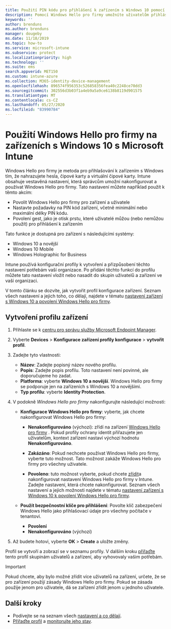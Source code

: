 ```yaml
---
title: Použití PIN kódu pro přihlášení k zařízením s Windows 10 pomocí Microsoft Intune – Azure | Microsoft Docs
description: Pomocí Windows Hello pro firmy umožníte uživatelům přihlásit se k zařízením pomocí PIN kódu, otisku prstu a dalších údajů. Pomocí těchto nastavení vytvořte v Intune pro zařízení s Windows 10 konfigurační profil ochrany identit a přiřaďte tento profil skupinám uživatelů a skupinám zařízení.
keywords: ''
author: brenduns
ms.author: brenduns
manager: dougeby
ms.date: 11/18/2019
ms.topic: how-to
ms.service: microsoft-intune
ms.subservice: protect
ms.localizationpriority: high
ms.technology: ''
ms.suite: ems
search.appverid: MET150
ms.custom: intune-azure
ms.collection: M365-identity-device-management
ms.openlocfilehash: 896574f956353c526858356fea40c2248ce70dd3
ms.sourcegitcommit: 302556d3b03f1a4eb9a5a9ce6138b8119d901575
ms.translationtype: MT
ms.contentlocale: cs-CZ
ms.lasthandoff: 05/27/2020
ms.locfileid: "83990784"
---
```

# <a name="use-windows-hello-for-business-on-windows-10-devices-with-microsoft-intune"></a>Použití Windows Hello pro firmy na zařízeních s Windows 10 s Microsoft Intune

Windows Hello pro firmy je metoda pro přihlašování k zařízením s Windows tím, že nahrazujete hesla, čipové karty a virtuální čipové karty. Intune obsahuje vestavěná nastavení, která správcům umožní nakonfigurovat a používat Windows Hello pro firmy. Tato nastavení můžete například použít k těmto akcím:

- Povolit Windows Hello pro firmy pro zařízení a uživatele
- Nastavte požadavky na PIN kód zařízení, včetně minimální nebo maximální délky PIN kódu.
- Povolení gest, jako je otisk prstu, které uživatelé můžou (nebo nemůžou použít) pro přihlášení k zařízením

Tato funkce je dostupná pro zařízení s následujícími systémy:

- Windows 10 a novější
- Windows 10 Mobile
- Windows Holographic for Business

Intune používá konfigurační profily k vytvoření a přizpůsobení těchto nastavení potřebám vaší organizace. Po přidání těchto funkcí do profilu můžete tato nastavení vložit nebo nasadit do skupin uživatelů a zařízení ve vaší organizaci.

V tomto článku se dozvíte, jak vytvořit profil konfigurace zařízení. Seznam všech nastavení a jejich toho, co dělají, najdete v tématu [nastavení zařízení s Windows 10 a povolení Windows Hello pro firmy](identity-protection-windows-settings.md).

## <a name="create-the-device-profile"></a>Vytvoření profilu zařízení

1. Přihlaste se k [centru pro správu služby Microsoft Endpoint Manager](https://go.microsoft.com/fwlink/?linkid=2109431).

2. Vyberte **Devices**  >  **Konfigurace zařízení profily konfigurace**  >  **vytvořit profil**.

3. Zadejte tyto vlastnosti:

   - **Název**: Zadejte popisný název nového profilu.
   - **Popis**: Zadejte popis profilu. Toto nastavení není povinné, ale doporučujeme ho zadat.
   - **Platforma**: vyberte **Windows 10 a novější**. Windows Hello pro firmy se podporuje jen na zařízeních s Windows 10 a novějšími.
   - **Typ profilu**: vyberte **Identity Protection**.

4. V podokně *Windows Hello pro firmy* nakonfigurujte následující možnosti:

   - **Konfigurace Windows Hello pro firmy**: vyberte, jak chcete nakonfigurovat Windows Hello pro firmy:

     - **Nenakonfigurováno** (výchozí): zřídí na zařízení [Windows Hello pro firmy](https://docs.microsoft.com/windows/security/identity-protection/hello-for-business/hello-how-it-works-provisioning) . Pokud profily ochrany identit přiřazujete jen uživatelům, kontext zařízení nastaví výchozí hodnotu **Nenakonfigurováno**.

     - **Zakázáno**: Pokud nechcete používat Windows Hello pro firmy, vyberte tuto možnost. Tato možnost zakáže Windows Hello pro firmy pro všechny uživatele.

     - **Povoleno**: tuto možnost vyberte, pokud chcete [zřídit](https://docs.microsoft.com/windows/security/identity-protection/hello-for-business/hello-how-it-works-provisioning)a nakonfigurovat nastavení Windows Hello pro firmy v Intune. Zadejte nastavení, která chcete nakonfigurovat. Seznam všech nastavení a jejich možnosti najdete v tématu [nastavení zařízení s Windows 10 k povolení Windows Hello pro firmy](identity-protection-windows-settings.md).

   - **Použít bezpečnostní klíče pro přihlášení**: Povolte klíč zabezpečení Windows Hello jako přihlašovací údaje pro všechny počítače v tenantovi.

     - **Povolení**
     - **Nenakonfigurováno** (výchozí)

5. Až budete hotovi, vyberte **OK**  >  **Create** a uložte změny.

Profil se vytvoří a zobrazí se v seznamu profily. V dalším kroku [přiřaďte](../configuration/device-profile-assign.md) tento profil skupinám uživatelů a zařízení, aby vyhovovaly vašim potřebám.

> [!IMPORTANT]
> Pokud chcete, aby bylo možné zřídit více uživatelů na zařízení, určete, že se pro zařízení použijí zásady Windows Hello pro firmy. Pokud se zásada použije jenom pro uživatele, dá se zařízení zřídit jenom u jednoho uživatele.

<!--  Removing image as part of design review; retaining source until we known the disposition.

## Example of device restriction settings

In this high-level example, you'll create a device restriction policy that blocks the use of the built-in camera app on Android devices.

![How to disable the camera on Android devices](./media/identity-protection-configure/disable-android-camera.png)

-->

## <a name="next-steps"></a>Další kroky

- Podívejte se na seznam všech [nastavení a co dělají](identity-protection-windows-settings.md).
- [Přiřaďte profil](../configuration/device-profile-assign.md) a [monitorujte jeho stav](../configuration/device-profile-monitor.md).
